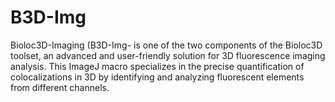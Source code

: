 # B3D-Img
Bioloc3D-Imaging (B3D-Img- is one of the two components of the Bioloc3D toolset, an advanced and user-friendly solution for 3D fluorescence imaging analysis. This ImageJ macro specializes in the precise quantification of colocalizations in 3D by identifying and analyzing fluorescent elements from different channels.
